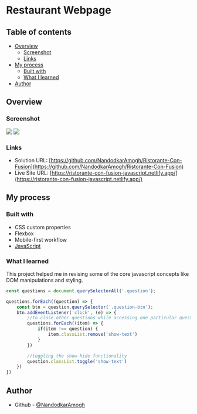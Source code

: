 # Restaurant Webpage

## Table of contents

- [Overview](#overview)
  - [Screenshot](#screenshot)
  - [Links](#links)
- [My process](#my-process)
  - [Built with](#built-with)
  - [What I learned](#what-i-learned)
- [Author](#author)



## Overview

### Screenshot

![](./images/desktop1.png)
![](./images/mobile1.png)

### Links

- Solution URL: [https://github.com/NandodkarAmogh/Ristorante-Con-Fusion](https://github.com/NandodkarAmogh/Ristorante-Con-Fusion)
- Live Site URL: [https://ristorante-con-fusion-javascript.netlify.app/](https://ristorante-con-fusion-javascript.netlify.app/)

## My process

### Built with

- CSS custom properties
- Flexbox
- Mobile-first workflow
- [JavaScript](https://www.javascript.com/)

### What I learned

This project helped me in revising some of the core javascript concepts like DOM manipulations and styling.

```js
const questions = document.querySelectorAll('.question');

questions.forEach((question) => {
    const btn = question.querySelector('.question-btn');
    btn.addEventListener('click', (e) => {
        //to close other questions while accessing one particular question
        questions.forEach((item) => {
            if(item !== question) {
                item.classList.remove('show-text')
            }
        })

        //toggling the show-hide functionality
        question.classList.toggle('show-text')
    })
})

```
## Author

- Github - [@NandodkarAmogh](https://github.com/NandodkarAmogh)






 
